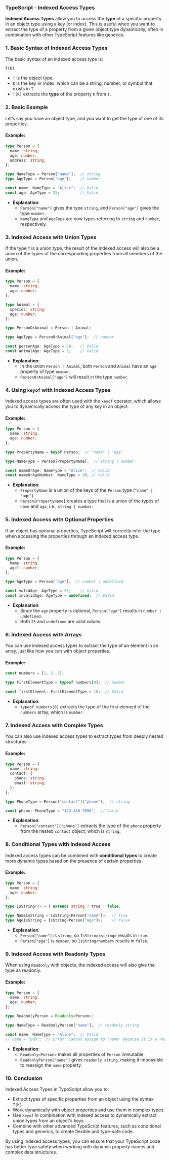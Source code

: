 ### TypeScript - Indexed Access Types

**Indexed Access Types** allow you to access the **type** of a specific property in an object type using a key (or index). This is useful when you want to extract the type of a property from a given object type dynamically, often in combination with other TypeScript features like generics.

### **1. Basic Syntax of Indexed Access Types**

The basic syntax of an indexed access type is:

```typescript
T[K]
```

- `T` is the object type.
- `K` is the key or index, which can be a string, number, or symbol that exists in `T`.
- `T[K]` extracts the **type** of the property `K` from `T`.

### **2. Basic Example**

Let’s say you have an object type, and you want to get the type of one of its properties.

#### **Example:**
```typescript
type Person = {
  name: string;
  age: number;
  address: string;
};

type NameType = Person["name"];  // string
type AgeType = Person["age"];    // number

const name: NameType = "Alice";  // Valid
const age: AgeType = 25;         // Valid
```

- **Explanation**:
  - `Person["name"]` gives the type `string`, and `Person["age"]` gives the type `number`.
  - `NameType` and `AgeType` are now types referring to `string` and `number`, respectively.

### **3. Indexed Access with Union Types**

If the type `T` is a union type, the result of the indexed access will also be a union of the types of the corresponding properties from all members of the union.

#### **Example:**
```typescript
type Person = {
  name: string;
  age: number;
};

type Animal = {
  species: string;
  age: number;
};

type PersonOrAnimal = Person | Animal;

type AgeType = PersonOrAnimal["age"];  // number

const personAge: AgeType = 30;   // Valid
const animalAge: AgeType = 5;    // Valid
```

- **Explanation**:
  - In the union `Person | Animal`, both `Person` and `Animal` have an `age` property of type `number`.
  - `PersonOrAnimal["age"]` will result in the type `number`.

### **4. Using `keyof` with Indexed Access Types**

Indexed access types are often used with the `keyof` operator, which allows you to dynamically access the type of any key in an object.

#### **Example:**
```typescript
type Person = {
  name: string;
  age: number;
};

type PropertyName = keyof Person;  // "name" | "age"

type NameType = Person[PropertyName];  // string | number

const nameOrAge: NameType = "Alice";  // Valid
const nameOrAgeNumber: NameType = 30; // Valid
```

- **Explanation**:
  - `PropertyName` is a union of the keys of the `Person` type (`"name" | "age"`).
  - `Person[PropertyName]` creates a type that is a union of the types of `name` and `age`, i.e., `string | number`.

### **5. Indexed Access with Optional Properties**

If an object has optional properties, TypeScript will correctly infer the type when accessing the properties through an indexed access type.

#### **Example:**
```typescript
type Person = {
  name: string;
  age?: number;
};

type AgeType = Person["age"];  // number | undefined

const validAge: AgeType = 25;    // Valid
const invalidAge: AgeType = undefined;  // Valid
```

- **Explanation**:
  - Since the `age` property is optional, `Person["age"]` results in `number | undefined`.
  - Both `25` and `undefined` are valid values.

### **6. Indexed Access with Arrays**

You can use indexed access types to extract the type of an element in an array, just like how you can with object properties.

#### **Example:**
```typescript
const numbers = [1, 2, 3];

type FirstElementType = typeof numbers[0];  // number

const firstElement: FirstElementType = 10;  // Valid
```

- **Explanation**:
  - `typeof numbers[0]` extracts the type of the first element of the `numbers` array, which is `number`.

### **7. Indexed Access with Complex Types**

You can also use indexed access types to extract types from deeply nested structures.

#### **Example:**
```typescript
type Person = {
  name: string;
  contact: {
    phone: string;
    email: string;
  };
};

type PhoneType = Person["contact"]["phone"];  // string

const phone: PhoneType = "123-456-7890";  // Valid
```

- **Explanation**:
  - `Person["contact"]["phone"]` extracts the type of the `phone` property from the nested `contact` object, which is `string`.

### **8. Conditional Types with Indexed Access**

Indexed access types can be combined with **conditional types** to create more dynamic types based on the presence of certain properties.

#### **Example:**
```typescript
type Person = {
  name: string;
  age: number;
};

type IsString<T> = T extends string ? true : false;

type NameIsString = IsString<Person["name"]>;  // true
type AgeIsString = IsString<Person["age"]>;    // false
```

- **Explanation**:
  - `Person["name"]` is `string`, so `IsString<string>` results in `true`.
  - `Person["age"]` is `number`, so `IsString<number>` results in `false`.

### **9. Indexed Access with Readonly Types**

When using `Readonly` with objects, the indexed access will also give the type as readonly.

#### **Example:**
```typescript
type Person = {
  name: string;
  age: number;
};

type ReadonlyPerson = Readonly<Person>;

type NameType = ReadonlyPerson["name"];  // readonly string

const name: NameType = "Alice";  // Valid
// name = "Bob";  // Error: Cannot assign to 'name' because it is a read-only property.
```

- **Explanation**:
  - `Readonly<Person>` makes all properties of `Person` immutable.
  - `ReadonlyPerson["name"]` gives `readonly string`, making it impossible to reassign the `name` property.

### **10. Conclusion**

Indexed Access Types in TypeScript allow you to:

- Extract types of specific properties from an object using the syntax `T[K]`.
- Work dynamically with object properties and use them in complex types.
- Use `keyof` in combination with indexed access to dynamically extract union types from an object's keys.
- Combine with other advanced TypeScript features, such as conditional types and generics, to create flexible and type-safe code.

By using indexed access types, you can ensure that your TypeScript code has better type safety when working with dynamic property names and complex data structures.
